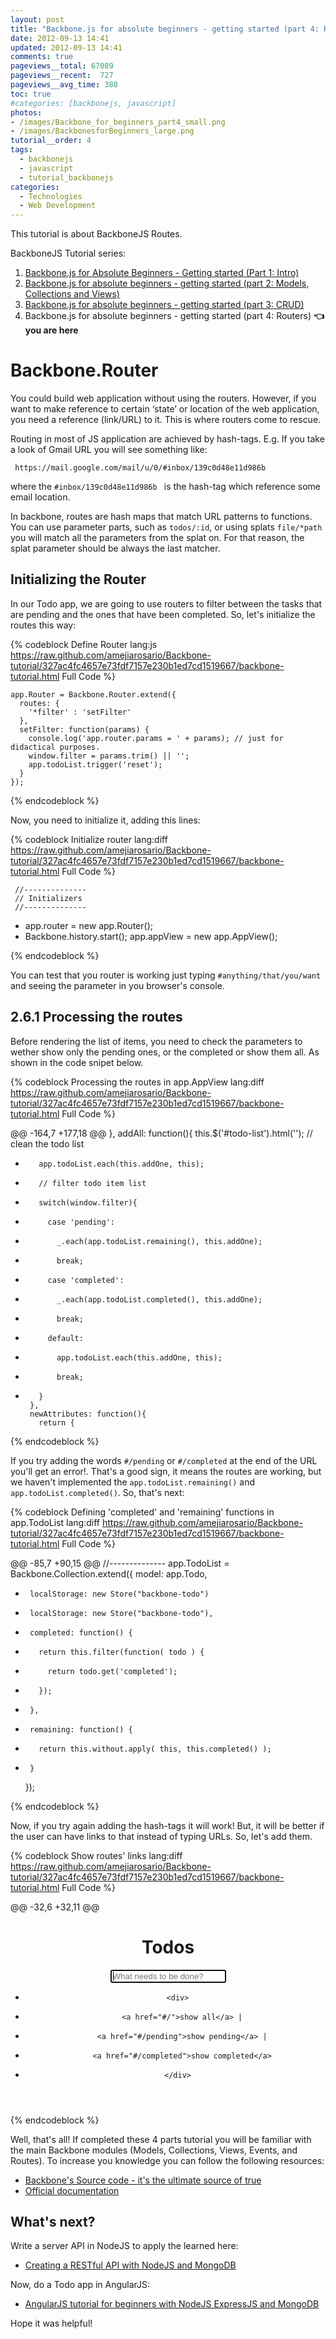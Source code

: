 ```yaml
---
layout: post
title: "Backbone.js for absolute beginners - getting started (part 4: Routers)"
date: 2012-09-13 14:41
updated: 2012-09-13 14:41
comments: true
pageviews__total: 67089
pageviews__recent:  727
pageviews__avg_time: 388
toc: true
#categories: [backbonejs, javascript]
photos:
- /images/Backbone_for_beginners_part4_small.png
- /images/BackbonesforBeginners_large.png
tutorial__order: 4
tags:
  - backbonejs
  - javascript
  - tutorial_backbonejs
categories:
  - Technologies
  - Web Development
---
```


This tutorial is about BackboneJS Routes.

<!--More-->

BackboneJS Tutorial series:

1. [Backbone.js for Absolute Beginners - Getting started (Part 1: Intro)](/blog/2012/09/11/backbone-dot-js-for-absolute-beginners-getting-started/)
1. [Backbone.js for absolute beginners - getting started (part 2: Models, Collections and Views)](/blog/2012/09/13/backbone-js-for-absolute-beginners-getting-started-part-2/)
1. [Backbone.js for absolute beginners - getting started (part 3: CRUD)](/blog/2012/09/13/backbonejs-for-absolute-beginners-getting-started-part-3/)
1. Backbone.js for absolute beginners - getting started (part 4: Routers) **👈 you are here**

# Backbone.Router

You could build web application without using the routers.  However, if you want to make reference to certain ‘state’ or location of the web application, you need a reference (link/URL) to it. This is where routers come to rescue.

Routing in most of JS application are achieved by hash-tags. E.g. If you take a look of Gmail URL you will see something like:

` https://mail.google.com/mail/u/0/#inbox/139c0d48e11d986b`

where the `#inbox/139c0d48e11d986b ` is the hash-tag which reference some email location.

In backbone, routes are hash maps that match URL patterns to functions. You can use parameter parts, such as `todos/:id`, or using splats `file/*path` you will match all the parameters from the splat on. For that reason, the splat parameter should be always the last matcher.

## Initializing the Router

In our Todo app, we are going to use routers to filter between the tasks that are pending and the ones that have been completed. So, let's initialize the routes this way:

{% codeblock Define Router  lang:js https://raw.github.com/amejiarosario/Backbone-tutorial/327ac4fc4657e73fdf7157e230b1ed7cd1519667/backbone-tutorial.html Full Code %}

    app.Router = Backbone.Router.extend({
      routes: {
        '*filter' : 'setFilter'
      },
      setFilter: function(params) {
        console.log('app.router.params = ' + params); // just for didactical purposes.
        window.filter = params.trim() || '';
        app.todoList.trigger('reset');
      }
    });

{% endcodeblock %}

Now, you need to initialize it, adding this lines:

{% codeblock Initialize router  lang:diff https://raw.github.com/amejiarosario/Backbone-tutorial/327ac4fc4657e73fdf7157e230b1ed7cd1519667/backbone-tutorial.html Full Code %}

     //--------------
     // Initializers
     //--------------

+    app.router = new app.Router();
+    Backbone.history.start();
     app.appView = new app.AppView();

{% endcodeblock %}

You can test that you router is working just typing `#anything/that/you/want` and seeing the parameter in you browser's console.

## 2.6.1 Processing the routes

Before rendering the list of items, you need to check the parameters to wether show only the pending ones, or the completed or show them all. As shown in the code snipet below.

{% codeblock Processing the routes in app.AppView  lang:diff https://raw.github.com/amejiarosario/Backbone-tutorial/327ac4fc4657e73fdf7157e230b1ed7cd1519667/backbone-tutorial.html Full Code %}

@@ -164,7 +177,18 @@
       },
       addAll: function(){
         this.$('#todo-list').html(''); // clean the todo list
-        app.todoList.each(this.addOne, this);
+        // filter todo item list
+        switch(window.filter){
+          case 'pending':
+            _.each(app.todoList.remaining(), this.addOne);
+            break;
+          case 'completed':
+            _.each(app.todoList.completed(), this.addOne);
+            break;
+          default:
+            app.todoList.each(this.addOne, this);
+            break;
+        }
       },
       newAttributes: function(){
         return {


{% endcodeblock %}

If you try adding the words `#/pending` or `#/completed` at the end of the URL you'll get an error!. That's a good sign, it means the routes are working, but we haven't implemented the `app.todoList.remaining()` and `app.todoList.completed()`. So, that's next:

{% codeblock Defining 'completed' and 'remaining' functions in app.TodoList  lang:diff https://raw.github.com/amejiarosario/Backbone-tutorial/327ac4fc4657e73fdf7157e230b1ed7cd1519667/backbone-tutorial.html Full Code %}

@@ -85,7 +90,15 @@
     //--------------
     app.TodoList = Backbone.Collection.extend({
       model: app.Todo,
-      localStorage: new Store("backbone-todo")
+      localStorage: new Store("backbone-todo"),
+      completed: function() {
+        return this.filter(function( todo ) {
+          return todo.get('completed');
+        });
+      },
+      remaining: function() {
+        return this.without.apply( this, this.completed() );
+      }
     });

{% endcodeblock %}

Now, if you try again adding the hash-tags it will work! But, it will be better if the user can have links to that instead of typing URLs. So, let's add them.


{% codeblock Show routes' links  lang:diff https://raw.github.com/amejiarosario/Backbone-tutorial/327ac4fc4657e73fdf7157e230b1ed7cd1519667/backbone-tutorial.html Full Code %}

@@ -32,6 +32,11 @@
     <header id="header">
       <h1>Todos</h1>
       <input id="new-todo" placeholder="What needs to be done?" autofocus>
+      <div>
+        <a href="#/">show all</a> |
+        <a href="#/pending">show pending</a> |
+        <a href="#/completed">show completed</a>
+      </div>
     </header>
     <section id="main">
       <ul id="todo-list"></ul>


{% endcodeblock %}

Well, that's all! If completed these 4 parts tutorial you will be familiar with the main Backbone modules (Models, Collections, Views, Events, and Routes). To increase you knowledge you can follow the following resources:

  * [Backbone's Source code - it's the ultimate source of true](https://github.com/documentcloud/backbone/blob/master/backbone.js)
  * [Official documentation](http://backbonejs.org/?utm_source=adrianmejia.com)

# What's next?

Write a server API in NodeJS to apply the learned here:

* <a href="/blog/2014/10/01/creating-a-restful-api-tutorial-with-nodejs-and-mongodb/" target="_blank">Creating a RESTful API with NodeJS and MongoDB</a>

Now, do a Todo app in AngularJS:

* <a href="/blog/2014/09/28/angularjs-tutorial-for-beginners-with-nodejs-expressjs-and-mongodb/" target="_blank">AngularJS tutorial for beginners with NodeJS ExpressJS and MongoDB</a>


Hope it was helpful!
